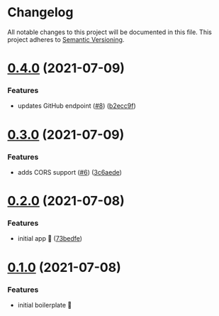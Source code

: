 # Changelog
All notable changes to this project will be documented in this file.
This project adheres to [Semantic Versioning](https://semver.org/spec/v2.0.0.html).

# [0.4.0](https://github.com/cujarrett/glimpse-backend/compare/v0.3.0...v0.4.0) (2021-07-09)


### Features

* updates GitHub endpoint ([#8](https://github.com/cujarrett/glimpse-backend/issues/8)) ([b2ecc9f](https://github.com/cujarrett/glimpse-backend/commit/b2ecc9f4d85dcc17ef62cadbbb0885ba661e68de))

# [0.3.0](https://github.com/cujarrett/glimpse-backend/compare/v0.2.0...v0.3.0) (2021-07-09)


### Features

* adds CORS support ([#6](https://github.com/cujarrett/glimpse-backend/issues/6)) ([3c6aede](https://github.com/cujarrett/glimpse-backend/commit/3c6aede70a3e133955cc10c7907e3ee9786a052b))

# [0.2.0](https://github.com/cujarrett/glimpse-backend/compare/v0.1.0...v0.2.0) (2021-07-08)


### Features

* initial app :tada: ([73bedfe](https://github.com/cujarrett/glimpse-backend/commit/73bedfe83794287208eca3e3a9e451d9ceb4d768))


# [0.1.0](https://github.com/cujarrett/glimpse-backend/releases/tag/v0.1.0) (2021-07-08)


### Features

* initial boilerplate :yawning_face:
